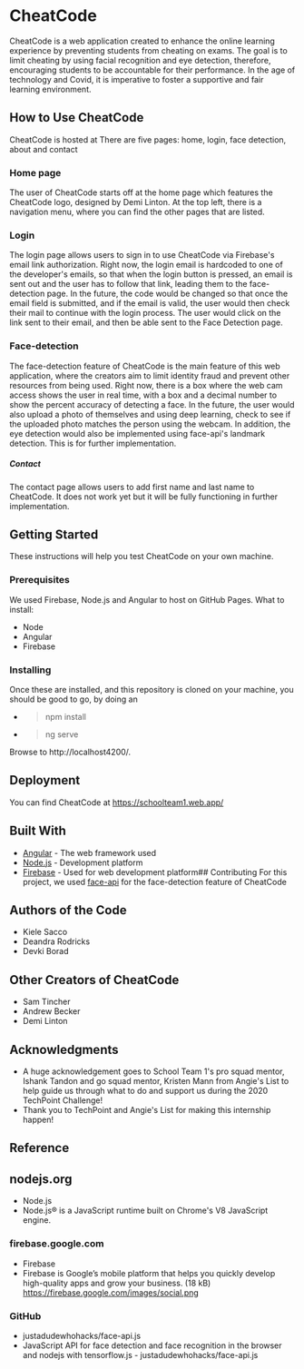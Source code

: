 # CheatCode
CheatCode is a web application created to enhance the online learning experience by preventing students from cheating on exams. The goal is to limit cheating by using facial recognition and eye detection, therefore, encouraging students to be accountable for their performance. In the age of technology and Covid, it is imperative to foster a supportive and fair learning environment.

## How to Use CheatCode
CheatCode is hosted at <insertLinkLater>There are five  pages: home, login, face detection, about and contact

### Home page
The user of CheatCode starts off at the home page which features the CheatCode logo, designed by Demi Linton. At the top left, there is a navigation menu, where you can find the other pages that are listed.

### Login
The login page allows users to sign in to use CheatCode via Firebase's email link authorization. Right now, the login email is hardcoded to one of the developer's emails, so that when the login button is pressed, an email is sent out and the user has to follow that link, leading them to the face-detection page. In the future, the code would be changed so that once the email field is submitted, and if the email is valid, the user would then check their mail to continue with the login process. The user would click on the link sent to their email, and then be able sent to the Face Detection page.

### Face-detection
The face-detection feature of CheatCode is the main feature of this web application, where the creators aim to limit identity fraud and prevent other resources from being used. Right now, there is a box where the web cam access shows the user in real time, with a box and a decimal number to show the percent accuracy of detecting a face. In the future, the user would also upload a photo of themselves and using deep learning, check to see if the uploaded photo matches the person using the webcam. In addition, the eye detection would also be implemented using face-api's landmark detection. This is for further implementation.

##### Contact
The contact page allows users to add first name and last name to CheatCode. It does not work yet but it will be fully functioning in further implementation. 

## Getting Started 
These instructions will help you test CheatCode on your own machine.

### Prerequisites
We used Firebase, Node.js and Angular to host on GitHub Pages.
What to install:
- Node
- Angular
- Firebase

### Installing 
Once these are installed, and this repository  is cloned on your machine, you should be good to go, by doing an
* > npm install
* > ng serve

Browse to http://localhost4200/.

## Deployment 
You can find CheatCode at https://schoolteam1.web.app/

## Built With
* [Angular](https://cli.angular.io/) - The web framework used
* [Node.js](https://nodejs.org/en/) - Development platform
* [Firebase](https://firebase.google.com/) - Used for web development platform## Contributing For this project, we used [face-api](https://github.com/justadudewhohacks/face-api.js) for the face-detection feature of CheatCode

## Authors of the Code
* Kiele Sacco
* Deandra Rodricks
* Devki Borad

## Other Creators of CheatCode
* Sam Tincher
*  Andrew Becker
* Demi Linton

## Acknowledgments
* A huge acknowledgement goes to School Team 1's pro squad mentor, Ishank Tandon and go squad mentor, Kristen Mann from Angie's List to help guide us through what to do and support us during the 2020 TechPoint Challenge!
* Thank you to TechPoint and Angie's List for making this internship happen!

## Reference 

## nodejs.org
* Node.js
* Node.js® is a JavaScript runtime built on Chrome's V8 JavaScript engine.

###  firebase.google.com
* Firebase
* Firebase is Google’s mobile platform that helps you quickly develop high-quality apps and grow your business. (18 kB)
https://firebase.google.com/images/social.png

### GitHub
* justadudewhohacks/face-api.js
* JavaScript API for face detection and face recognition in the browser and nodejs with tensorflow.js - justadudewhohacks/face-api.js
